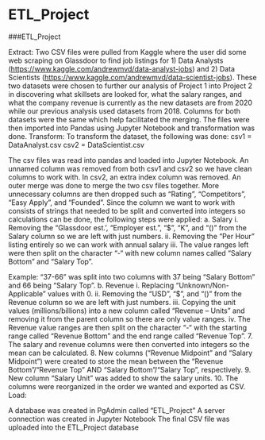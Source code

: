 # ETL_Project

###ETL_Project

Extract: Two CSV files were pulled from Kaggle where the user did some web scraping on Glassdoor to find job listings for 1) Data Analysts (https://www.kaggle.com/andrewmvd/data-analyst-jobs) and 2) Data Scientists (https://www.kaggle.com/andrewmvd/data-scientist-jobs). These two datasets were chosen to further our analysis of Project 1 into Project 2 in discovering what skillsets are looked for, what the salary ranges, and what the company revenue is currently as the new datasets are from 2020 while our previous analysis used datasets from 2018. Columns for both datasets were the same which help facilitated the merging. The files were then imported into Pandas using Jupyter Notebook and transformation was done. Transform: To transform the dataset, the following was done: csv1 = DataAnalyst.csv csv2 = DataScientist.csv

 The csv files was read into pandas and loaded into Jupyter Notebook.
 An unnamed column was removed from both csv1 and csv2 so we have clean columns to work with.
 In csv2, an extra index column was removed.
 An outer merge was done to merge the two csv files together.
 More unnecessary columns are then dropped such as “Rating”, “Competitors”, “Easy Apply”, and “Founded”.
 Since the column we want to work with consists of strings that needed to be split and converted into integers so calculations can be done, the following steps were applied:
a. Salary i. Removing the “Glassdoor est.’, “Employer est.”, “$”, “K”, and “()” from the Salary column so we are left with just numbers. ii. Removing the “Per Hour” listing entirely so we can work with annual salary iii. The value ranges left were then split on the character “-“ with new column names called “Salary Bottom” and “Salary Top”.

 Example: “37-66” was split into two columns with 37 being “Salary Bottom” and 66 being “Salary Top”.
b. Revenue i. Replacing “Unknown/Non-Applicable” values with 0. ii. Removing the “USD”, “$”, and “()” from the Revenue column so we are left with just numbers. iii. Copying the unit values (millions/billions) into a new column called “Revenue – Units” and removing it from the parent column so there are only value ranges. iv. The Revenue value ranges are then split on the character “-“ with the starting range called “Revenue Bottom” and the end range called “Revenue Top”. 7. The salary and revenue columns were then converted into integers so the mean can be calculated. 8. New columns (“Revenue Midpoint” and “Salary Midpoint”) were created to store the mean between the “Revenue Bottom”/“Revenue Top” AND “Salary Bottom”/“Salary Top”, respectively. 9. New column “Salary Unit” was added to show the salary units. 10. The columns were reorganized in the order we wanted and exported as CSV. Load:

 A database was created in PgAdmin called “ETL_Project”
 A server connection was created in Jupyter Notebook
 The final CSV file was uploaded into the ETL_Project database
